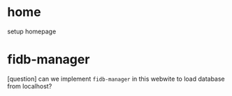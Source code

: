 # home

setup homepage

# fidb-manager

[question] can we implement `fidb-manager` in this webwite to load database from localhost?
